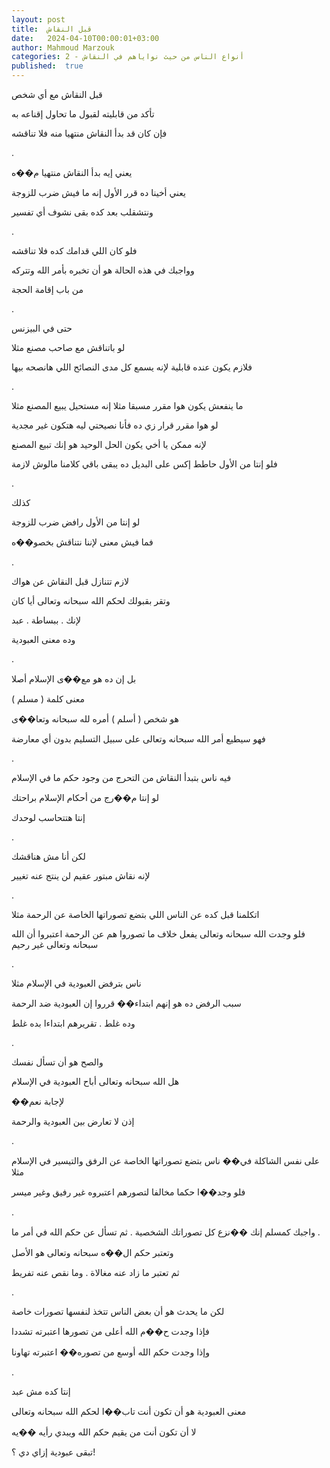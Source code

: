 ```yaml
---
layout: post
title:  قبل النقاش
date:   2024-04-10T00:00:01+03:00
author: Mahmoud Marzouk
categories: 2 - أنواع الناس من حيث نواياهم في النقاش
published:  true
---
```

قبل النقاش مع أي شخص

تأكد من قابليته لقبول ما تحاول إقناعه به

فإن كان قد بدأ النقاش منتهيا منه فلا تناقشه

.

يعني إيه بدأ النقاش منتهيا م��ه

يعني أخينا ده قرر الأول إنه ما فيش ضرب للزوجة

ونتشقلب بعد كده بقى نشوف أي تفسير

.

فلو كان اللي قدامك كده فلا تناقشه

وواجبك في هذه الحالة هو أن تخبره بأمر الله وتتركه

من باب إقامة الحجة

.

حتى في البيزنس

لو باتناقش مع صاحب مصنع مثلا

فلازم يكون عنده قابلية لإنه يسمع كل مدى النصائح اللي هانصحه
بيها

.

ما ينفعش يكون هوا مقرر مسبقا مثلا إنه مستحيل يبيع المصنع
مثلا

لو هوا مقرر قرار زي ده فأنا نصيحتي ليه هتكون غير مجدية

لإنه ممكن يا أخي يكون الحل الوحيد هو إنك تبيع المصنع

فلو إنتا من الأول حاطط إكس على البديل ده يبقى باقي كلامنا مالوش
لازمة

.

كذلك

لو إنتا من الأول رافض ضرب للزوجة

فما فيش معنى لإننا نتناقش بخصو��ه

.

لازم تتنازل قبل النقاش عن هواك

وتقر بقبولك لحكم الله سبحانه وتعالى أيا كان

لإنك . ببساطة . عبد

وده معنى العبودية

.

بل إن ده هو مع��ى الإسلام أصلا

معنى كلمة ( مسلم )

هو شخص ( أسلم ) أمره لله سبحانه وتعا��ى

فهو سيطيع أمر الله سبحانه وتعالى على سبيل التسليم بدون أي
معارضة

.

فيه ناس بتبدأ النقاش من التحرج من وجود حكم ما في الإسلام

لو إنتا م��رج من أحكام الإسلام براحتك

إنتا هتتحاسب لوحدك

.

لكن أنا مش هناقشك

لإنه نقاش مبتور عقيم لن ينتج عنه تغيير

.

اتكلمنا قبل كده عن الناس اللي بتضع تصوراتها الخاصة عن الرحمة
مثلا

فلو وجدت الله سبحانه وتعالى يفعل خلاف ما تصوروا هم عن الرحمة اعتبروا أن
الله سبحانه وتعالى غير رحيم

.

ناس بترفض العبودية في الإسلام مثلا

سبب الرفض ده هو إنهم ابتداء�� قرروا إن العبودية ضد الرحمة

وده غلط . تقريرهم ابتداءا بده غلط

.

والصح هو أن تسأل نفسك

هل الله سبحانه وتعالى أباح العبودية في الإسلام

��لإجابة نعم

إذن لا تعارض بين العبودية والرحمة

.

على نفس الشاكلة في�� ناس بتضع تصوراتها الخاصة عن الرفق والتيسير في
الإسلام مثلا

فلو وجد��ا حكما مخالفا لتصورهم اعتبروه غير رفيق وغير ميسر

.

واجبك كمسلم إنك ��نزع كل تصوراتك الشخصية . ثم تسأل عن حكم الله في أمر
ما .

وتعتبر حكم ال��ه سبحانه وتعالى هو الأصل

ثم تعتبر ما زاد عنه مغالاة . وما نقص عنه تفريط

.

لكن ما يحدث هو أن بعض الناس تتخذ لنفسها تصورات خاصة

فإذا وجدت ح��م الله أعلى من تصورها اعتبرته تشددا

وإذا وجدت حكم الله أوسع من تصوره�� اعتبرته تهاونا

.

إنتا كده مش عبد

معنى العبودية هو أن تكون أنت تاب��ا لحكم الله سبحانه وتعالى

لا أن تكون أنت من يقيم حكم الله ويبدي رأيه ��يه

تبقى عبودية إزاي دي ؟!
